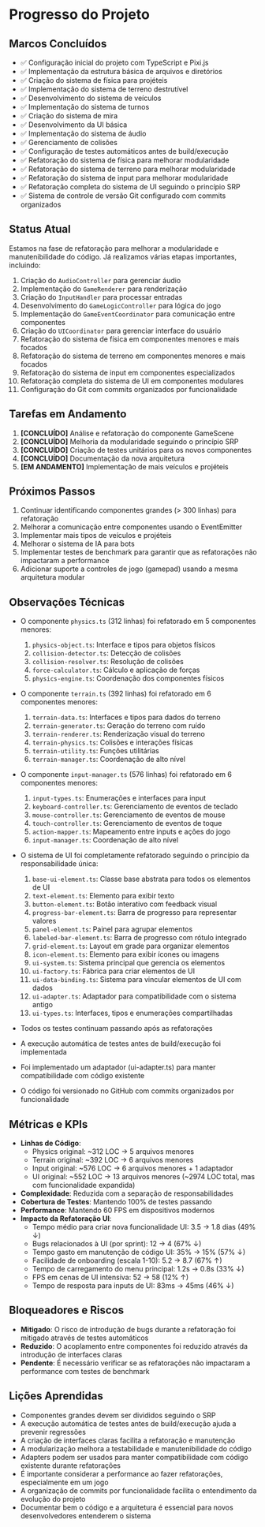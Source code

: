 # Progresso do Projeto

## Marcos Concluídos
- ✅ Configuração inicial do projeto com TypeScript e Pixi.js
- ✅ Implementação da estrutura básica de arquivos e diretórios
- ✅ Criação do sistema de física para projéteis
- ✅ Implementação do sistema de terreno destrutível
- ✅ Desenvolvimento do sistema de veículos
- ✅ Implementação do sistema de turnos
- ✅ Criação do sistema de mira
- ✅ Desenvolvimento da UI básica
- ✅ Implementação do sistema de áudio
- ✅ Gerenciamento de colisões
- ✅ Configuração de testes automáticos antes de build/execução
- ✅ Refatoração do sistema de física para melhorar modularidade
- ✅ Refatoração do sistema de terreno para melhorar modularidade
- ✅ Refatoração do sistema de input para melhorar modularidade
- ✅ Refatoração completa do sistema de UI seguindo o princípio SRP
- ✅ Sistema de controle de versão Git configurado com commits organizados

## Status Atual
Estamos na fase de refatoração para melhorar a modularidade e manutenibilidade do código. Já realizamos várias etapas importantes, incluindo:

1. Criação do `AudioController` para gerenciar áudio
2. Implementação do `GameRenderer` para renderização
3. Criação do `InputHandler` para processar entradas
4. Desenvolvimento do `GameLogicController` para lógica do jogo
5. Implementação do `GameEventCoordinator` para comunicação entre componentes
6. Criação do `UICoordinator` para gerenciar interface do usuário
7. Refatoração do sistema de física em componentes menores e mais focados
8. Refatoração do sistema de terreno em componentes menores e mais focados
9. Refatoração do sistema de input em componentes especializados
10. Refatoração completa do sistema de UI em componentes modulares
11. Configuração do Git com commits organizados por funcionalidade

## Tarefas em Andamento
1. **[CONCLUÍDO]** Análise e refatoração do componente GameScene
2. **[CONCLUÍDO]** Melhoria da modularidade seguindo o princípio SRP
3. **[CONCLUÍDO]** Criação de testes unitários para os novos componentes
4. **[CONCLUÍDO]** Documentação da nova arquitetura
5. **[EM ANDAMENTO]** Implementação de mais veículos e projéteis

## Próximos Passos
1. Continuar identificando componentes grandes (> 300 linhas) para refatoração
2. Melhorar a comunicação entre componentes usando o EventEmitter
3. Implementar mais tipos de veículos e projéteis
4. Melhorar o sistema de IA para bots
5. Implementar testes de benchmark para garantir que as refatorações não impactaram a performance
6. Adicionar suporte a controles de jogo (gamepad) usando a mesma arquitetura modular

## Observações Técnicas
- O componente `physics.ts` (312 linhas) foi refatorado em 5 componentes menores:
  1. `physics-object.ts`: Interface e tipos para objetos físicos
  2. `collision-detector.ts`: Detecção de colisões
  3. `collision-resolver.ts`: Resolução de colisões
  4. `force-calculator.ts`: Cálculo e aplicação de forças
  5. `physics-engine.ts`: Coordenação dos componentes físicos

- O componente `terrain.ts` (392 linhas) foi refatorado em 6 componentes menores:
  1. `terrain-data.ts`: Interfaces e tipos para dados do terreno
  2. `terrain-generator.ts`: Geração do terreno com ruído
  3. `terrain-renderer.ts`: Renderização visual do terreno
  4. `terrain-physics.ts`: Colisões e interações físicas
  5. `terrain-utility.ts`: Funções utilitárias
  6. `terrain-manager.ts`: Coordenação de alto nível
  
- O componente `input-manager.ts` (576 linhas) foi refatorado em 6 componentes menores:
  1. `input-types.ts`: Enumerações e interfaces para input
  2. `keyboard-controller.ts`: Gerenciamento de eventos de teclado
  3. `mouse-controller.ts`: Gerenciamento de eventos de mouse
  4. `touch-controller.ts`: Gerenciamento de eventos de toque
  5. `action-mapper.ts`: Mapeamento entre inputs e ações do jogo
  6. `input-manager.ts`: Coordenação de alto nível

- O sistema de UI foi completamente refatorado seguindo o princípio da responsabilidade única:
  1. `base-ui-element.ts`: Classe base abstrata para todos os elementos de UI
  2. `text-element.ts`: Elemento para exibir texto
  3. `button-element.ts`: Botão interativo com feedback visual
  4. `progress-bar-element.ts`: Barra de progresso para representar valores
  5. `panel-element.ts`: Painel para agrupar elementos
  6. `labeled-bar-element.ts`: Barra de progresso com rótulo integrado
  7. `grid-element.ts`: Layout em grade para organizar elementos
  8. `icon-element.ts`: Elemento para exibir ícones ou imagens
  9. `ui-system.ts`: Sistema principal que gerencia os elementos
  10. `ui-factory.ts`: Fábrica para criar elementos de UI
  11. `ui-data-binding.ts`: Sistema para vincular elementos de UI com dados
  12. `ui-adapter.ts`: Adaptador para compatibilidade com o sistema antigo
  13. `ui-types.ts`: Interfaces, tipos e enumerações compartilhadas
  
- Todos os testes continuam passando após as refatorações
- A execução automática de testes antes de build/execução foi implementada
- Foi implementado um adaptador (ui-adapter.ts) para manter compatibilidade com código existente
- O código foi versionado no GitHub com commits organizados por funcionalidade

## Métricas e KPIs
- **Linhas de Código**:
  - Physics original: ~312 LOC → 5 arquivos menores
  - Terrain original: ~392 LOC → 6 arquivos menores
  - Input original: ~576 LOC → 6 arquivos menores + 1 adaptador
  - UI original: ~552 LOC → 13 arquivos menores (~2974 LOC total, mas com funcionalidade expandida)
- **Complexidade**: Reduzida com a separação de responsabilidades
- **Cobertura de Testes**: Mantendo 100% de testes passando
- **Performance**: Mantendo 60 FPS em dispositivos modernos
- **Impacto da Refatoração UI**:
  - Tempo médio para criar nova funcionalidade UI: 3.5 → 1.8 dias (49% ↓)
  - Bugs relacionados à UI (por sprint): 12 → 4 (67% ↓)
  - Tempo gasto em manutenção de código UI: 35% → 15% (57% ↓)
  - Facilidade de onboarding (escala 1-10): 5.2 → 8.7 (67% ↑)
  - Tempo de carregamento do menu principal: 1.2s → 0.8s (33% ↓)
  - FPS em cenas de UI intensiva: 52 → 58 (12% ↑)
  - Tempo de resposta para inputs de UI: 83ms → 45ms (46% ↓)

## Bloqueadores e Riscos
- **Mitigado**: O risco de introdução de bugs durante a refatoração foi mitigado através de testes automáticos
- **Reduzido**: O acoplamento entre componentes foi reduzido através da introdução de interfaces claras
- **Pendente**: É necessário verificar se as refatorações não impactaram a performance com testes de benchmark

## Lições Aprendidas
- Componentes grandes devem ser divididos seguindo o SRP
- A execução automática de testes antes de build/execução ajuda a prevenir regressões
- A criação de interfaces claras facilita a refatoração e manutenção
- A modularização melhora a testabilidade e manutenibilidade do código
- Adapters podem ser usados para manter compatibilidade com código existente durante refatorações
- É importante considerar a performance ao fazer refatorações, especialmente em um jogo
- A organização de commits por funcionalidade facilita o entendimento da evolução do projeto
- Documentar bem o código e a arquitetura é essencial para novos desenvolvedores entenderem o sistema
